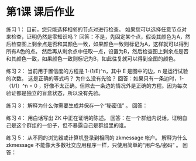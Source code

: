 # 第1课 课后作业

练习 1： 目前，您只能选择相邻的节点对进行检查。 如果您可以选择任意节点对来检查，证明仍然是零知识吗？
回答：不是，先固定某个点，假设其颜色为A，然后检查图上剩余点是否和其颜色一致，如果颜色一致则标记为A，这样就可以得到所有A色的点。
然后再从剩余点中任取一点，设置为B，然后检查图上剩余点是否和其颜色一致，如果颜色一致则标记为B，如此往复就可以得到全图的颜色。


练习 2： 当前用于置信度的方程是 1-(1/E)^n，其中 E 是图中的边，n 是运行试验的次数。 这是正确的等式吗？ 为什么没有先验？
回答：如果只有一条边时，1-（1/1）^n = 0 ，好像不太正确。但除去一条边的情况外是正确的方程。因为每次验证都是独立的盲盒状态，所以没有先验。


练习 3： 解释为什么你需要生成并保存一个“秘密值” 。
回答：

练习 4： 用白话写出 ZK 中正在证明的陈述。
回答：在一个群组内说话，证明自己是这个群组的一份子，但不暴露自己是群组里的谁。

练习 5： 从不同的浏览器或计算机登录到相同的 zkmessage 帐户。 解释为什么 zkmessage 不能像大多数社交应用程序一样，只使用简单的“用户名/密码” 。
回答：

 
